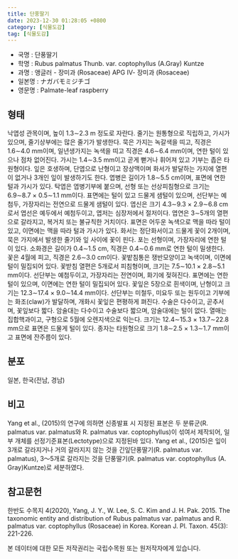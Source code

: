 ```yaml
---
title: 단풍딸기
date: 2023-12-30 01:28:05 +0800
category: [식물도감]
tag: [식물도감]
---
```




- 국명 : 단풍딸기
- 학명 : Rubus palmatus Thunb. var. coptophyllus (A.Gray) Kuntze
- 과명 : 앵글러 - 장미과 (Rosaceae) APG Ⅳ- 장미과 (Rosaceae)
- 일본명 : ナガバモミジチゴ
- 영문명 : Palmate-leaf raspberry


## 형태
낙엽성 관목이며, 높이 1.3∼2.3 m 정도로 자란다. 줄기는 원통형으로 직립하고, 가시가 있으며, 줄기상부에는 많은 줄기가 발생한다. 묵은 가지는 녹갈색을 띠고, 직경은 1.6∼4.0 mm이며, 일년생가지는 녹색을 띠고 직경은 4.6∼6.4 mm이며, 연한 털이 있으나 점차 없어진다. 가시는 1.4∼3.5 mm이고 곧게 뻗거나 휘어져 있고 기부는 좁은 타원형이다. 잎은 호생하며, 단엽으로 난형이고 장상맥이며 화서가 발달하는 가지에 열편이 없거나 3개인 잎이 발생하기도 한다. 엽병은 길이가 1.8∼5.5 cm이며, 표면에 연한 털과 가시가 있다. 탁엽은 엽병기부에 붙으며, 선형 또는 선상피침형으로 크기는 6.9∼8.7 × 0.5∼1.1 mm이다. 표면에는 털이 있고 드물게 샘털이 있으며, 선단부는 예첨두, 가장자리는 전연으로 드물게 샘털이 있다. 엽신은 크기 4.3∼9.3 × 2.9∼6.8 cm로서 엽선은 예두에서 예첨두이고, 엽저는 심장저에서 절저이다. 엽연은 3∼5개의 열편으로 갈라지고, 복거치 또는 불규칙한 거치이다. 표면은 어두운 녹색으로 맥을 따라 털이 있고, 이면에는 맥을 따라 털과 가시가 있다. 화서는 정단화서이고 드물게 꽃이 2개이며, 묵은 가지에서 발생한 줄기와 잎 사이에 꽃이 핀다. 포는 선형이며, 가장자리에 연한 털이 있다. 소화경은 길이가 0.4∼1.5 cm, 직경은 0.4∼0.6 mm로 연한 털이 밀생한다. 꽃은 4월에 피고, 직경은 2.6∼3.0 cm이다. 꽃밭침통은 쟁반모양이고 녹색이며, 이면에 털이 밀집되어 있다. 꽃받침 열편은 5개로서 피침형이며, 크기는 7.5∼10.1 × 2.8∼5.1 mm이다. 선단부는 예첨두이고, 가장자리는 전연이며, 화기에 젖혀진다. 표면에는 연한 털이 있으며, 이면에는 연한 털이 밀집되어 있다. 꽃잎은 5장으로 흰색이며, 난형이고 크기는 12.3∼17.4 × 9.0∼14.4 mm이다. 선단부는 미철두, 미요두 또는 원두이고 기부에는 화조(claw)가 발달하며, 개화시 꽃잎은 편평하게 펴진다. 수술은 다수이고, 곧추서며, 꽃잎보다 짧다. 암술대는 다수이고 수술보다 짧으며, 암술대에는 털이 없다. 열매는 집합핵과이고, 구형으로 5월에 오렌지색으로 익는다. 크기는 12.4∼15.3 × 13.7∼22.8 mm으로 표면은 드물게 털이 있다. 종자는 타원형으로 크기 1.8∼2.5 × 1.3∼1.7 mm이고 표면에 잔주름이 있다.
## 분포
일본, 한국(전남, 경남)
## 비고
Yang et al., (2015)의 연구에 의하면 신종발표 시 지정된 표본은 두 분류군(R. palmatus var. palmatus와 R. palmatus var. coptophyllus)이 섞여서 제작되어, 일부 개체를 선정기준표본(Lectotype)으로 지정된바 있다. Yang et al., (2015)은 잎이 3개로 갈라지거나 거의 갈라지지 않는 것을 긴잎단풍딸기(R. palmatus var. palmatus), 3〜5개로 갈라지는 것을 단풍딸기(R. palmatus var. coptophyllus (A. Gray)Kuntze)로 세분하였다.
## 참고문헌
한반도 수목지 4(2020), Yang, J. Y., W. Lee, S. C. Kim and J. H. Pak. 2015. The taxonomic entity and distribution of Rubus palmatus var. palmatus and R. palmatus var. coptophyllus (Rosaceae) in Korea. Korean J. Pl. Taxon. 45(3): 221-226.






본 데이터에 대한 모든 저작권리는 국립수목원 또는 원저작자에게 있습니다.
